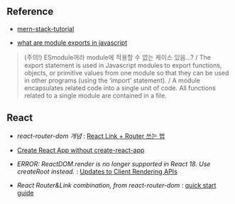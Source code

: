 ## Reference

-   [mern-stack-tutorial](https://www.mongodb.com/languages/mern-stack-tutorial)

-   [what are module exports in javascript](https://www.educative.io/answers/what-are-module-exports-in-javascript)

> (주의!) ESmodule꺼라 module에 적용할 수 없는 케이스 있음...? / The export statement is used in Javascript modules to export functions, objects, or primitive values from one module so that they can be used in other programs (using the ‘import’ statement). / A module encapsulates related code into a single unit of code. All functions related to a single module are contained in a file.

## React

-   _react-router-dom 개념_ : [React Link + Router 쓰는 법](https://v5.reactrouter.com/web/guides/quick-start)

-   [Create React App without create-react-app](https://blog.bitsrc.io/create-react-app-without-create-react-app-b0a5806a92)

-   _ERROR: ReactDOM.render is no longer supported in React 18. Use createRoot instead._ : [Updates to Client Rendering APIs](https://reactjs.org/blog/2022/03/08/react-18-upgrade-guide.html#updates-to-client-rendering-apis)

-   _React Router&Link combination, from react-router-dom_ : [quick start guide](https://v5.reactrouter.com/web/guides/quick-start)
